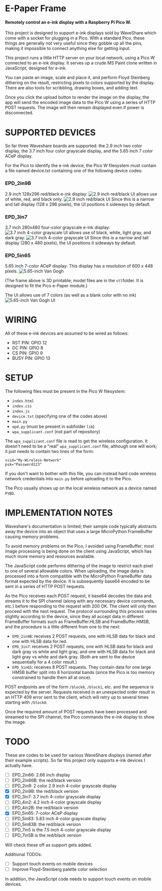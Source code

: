# E-Paper Frame

#### Remotely control an e-ink display with a Raspberry Pi Pico W.

This project is designed to support e-ink displays sold by WaveShare which come with a socket for plugging in a Pico.
With a standard Pico, these things are generally not very useful since they gobble up all the pins, making it impossible
to connect anything else for getting input.

This project runs a little HTTP server on your local network, using a Pico W connected to an e-ink display.
It serves up a crude MS Paint clone written in JavaScript, designed for e-ink.

You can paste an image, scale and place it, and perform Floyd Steinberg dithering on the result, restricting pixels to
colors supported by the display. There are also tools for scribbling, drawing boxes, and adding text.

Once you click the upload button to render the image on the display, the app will send the encoded image data to the
Pico W using a series of HTTP POST requests. The image will then remain displayed even if power is disconnected.

# SUPPORTED DEVICES

So far three Waveshare boards are supported: the 2.9 inch two color display, the 3.7 inch
four color grayscale display, and the 5.65 inch 7 color ACeP display.

For the Pico to identify the e-ink device, the Pico W filesystem must contain a file named device.txt
containing one of the following device codes:

### EPD_2in9B
2.9 inch 128x296 red/black e-ink display:
![2.9 inch red/black](https://user-images.githubusercontent.com/5413726/209608688-c21e2d4e-a2aa-4d39-a567-ea5c9bbd1d2c.png)
UI allows use of white, red, and black only.
![2.9 inch red/black UI](https://user-images.githubusercontent.com/5413726/209608755-eeca634d-5a3b-45a0-868a-5f21c0d65bf9.png)
Since this is a narrow and tall display (128 x 296 pixels), the UI positions it sideways by default.

### EPD_3in7
3.7 inch 280x480 four-color grayscale e-ink display:
![3.7 inch 4-color grayscale](https://user-images.githubusercontent.com/5413726/209608637-6d25bd56-b9b4-47fc-9109-2b22800c018b.png)
UI allows use of black, white, light gray, and dark gray.
![3.7 inch 4-color grayscale UI](https://user-images.githubusercontent.com/5413726/209608665-6353bade-e588-4d14-8b14-b4f0e2c77561.png)
Since this is a narrow and tall display (280 x 480 pixels), the UI positions it sideways by default.

### EPD_5in65
5.65 inch 7-color ACeP display: This display has a resolution of 600 x 448 pixels.
![5.65-inch Van Gogh](https://user-images.githubusercontent.com/5413726/209608364-7d4c11ec-20b8-4f9b-a6ed-3362518f4197.png)

(The frame above is 3D printable; model files are in the `stl`folder. It is designed to fit the Pico e-Paper module.)

The UI allows use of 7 colors (as well as a blank color with no ink)
![5.65-inch Van Gogh UI](https://user-images.githubusercontent.com/5413726/209608489-0be822aa-fd57-49d8-bf23-fdae95ebe289.png)

# WIRING
All of these e-ink devices are assumed to be wired as follows:

- RST PIN: GPIO 12
- DC PIN: GPIO 8
- CS PIN: GPIO 9
- BUSY PIN: GPIO 13

# SETUP
The following files must be present in the Pico W filesystem:
- `index.html`
- `index.css`
- `index.js`
- `device.txt` (specifying one of the codes above)
- `main.py`
- `epd.py` (must be present in subfolder `lib`)
- `wpa_supplicant.conf` (not part of repository)

The `wpa_supplicant.conf` file is read to get the wireless configuration.
It doesn't need to be a "real" `wpa_supplicant.conf` file, although one will work;
it just needs to contain two lines of the form:
```
ssid="My-Wireless-Network"
psk="Password123"
```
If you don't want to bother with this file, you can instead hard code wireless network
credentials into `main.py` before uploading it to the Pico.

The Pico usually shows up on the local wireless network as a device named `PYBD`.

# IMPLEMENTATION NOTES

Waveshare's documentation is limited; their sample code typically abstracts away the device into an object that uses a
large MicroPython FrameBuffer causing memory problems.

To avoid memory problems on the Pico, I avoided using FrameBuffer; most image processing is being done on the client
using JavaScript, which has much more memory and resources available.

The JavaScript code performs dithering of the image to restrict each pixel to one of several allowable colors.
When uploading, the image data is processed into a form compatible with the MicroPython FrameBuffer data format
expected by the device. It is subsequently base64 encoded to be sent in a series of HTTP POST requests.

As the Pico receives each POST request, it base64 decodes the data and streams it to the SPI channel (along
with any necessary device commands, etc.) before responding to the request with 200 OK. The client will only then
proceed with the next request. The protocol surrounding this process varies slightly according to the device, since they
all accept data in different FrameBuffer formats such as FrameBuffer.HLSB and FrameBuffer.HMSB, and the procedure is a
little different from one to the next:

- `EPD_2in9B`: receives 2 POST requests, one with HLSB data for black and one with HLSB data for red.
- `EPD_3in7`: receives 2 POST requests, one with HLSB data for black and dark gray vs white and light gray, and one with HLSB data for black and light gray vs white and dark gray. (Both are sent to the device sequentially for a 4 color result.)
- `EPD_5in65`: receives 8 POST requests. They contain data for one large HMSB buffer split into 8 horizontal bands (since the Pico is too memory constrained to handle them all at once).

POST endpoints are of the form `/block0`, `/block1`, etc. and the sequence is expected by the server.
Requests received in an unexpected order result in an HTTP 409 error sent to the client, which will retry up to several
times starting with `/block0`.

Once the required amount of POST requests have been processed and streamed to the SPI channel, the Pico commands the e-ink display to show the image.

# TODO

These are codes to be used for various WaveShare displays (named after their example scripts).
So far this project only supports e-ink devices I actually have.

- [ ] EPD_2in66: 2.66 inch display
- [ ] EPD_2in66B: the red/black version
- [ ] EPD_2in9: 2 color 2.9 inch 4-color grayscale display
- [x] EPD_2in9B: the red/black version
- [x] EPD_3in7: 3.7 inch 4-color grayscale display
- [ ] EPD_4in2: 4.2 inch 4-color grayscale display
- [ ] EPD_4in2B: the red/black version
- [x] EPD_5in65: 7-color ACeP display
- [ ] EPD_5in83: 5.83 inch 4-color grayscale display
- [ ] EPD_5in83B: the red/black version
- [ ] EPD_7in5 is the 7.5 inch 4-color grayscale display
- [ ] EPD_7in5B is the red/black version

Will check these off as support gets added.

Additional TODOs:

- [ ] Support touch events on mobile devices
- [ ] Improve Floyd-Steinberg palette color selection

In addition, the JavaScript code needs to support touch events on mobile devices.